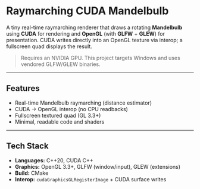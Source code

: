 # Raymarching CUDA Mandelbulb

A tiny real-time raymarching renderer that draws a rotating **Mandelbulb** using **CUDA** for rendering and **OpenGL** (with **GLFW** + **GLEW**) for presentation. CUDA writes directly into an OpenGL texture via interop; a fullscreen quad displays the result.

> Requires an NVIDIA GPU. This project targets Windows and uses vendored GLFW/GLEW binaries.

---

## Features
- Real-time Mandelbulb raymarching (distance estimator)
- CUDA → OpenGL interop (no CPU readbacks)
- Fullscreen textured quad (GL 3.3+)
- Minimal, readable code and shaders

---

## Tech Stack
- **Languages:** C++20, CUDA C++
- **Graphics:** OpenGL 3.3+, GLFW (window/input), GLEW (extensions)
- **Build:** CMake
- **Interop:** `cudaGraphicsGLRegisterImage` + CUDA surface writes
